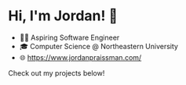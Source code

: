 # Hi, I'm Jordan! 👋

- 👨‍💻 Aspiring Software Engineer
- 🎓 Computer Science @ Northeastern University
- 🌐 https://www.jordanpraissman.com/

Check out my projects below!

